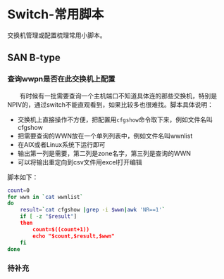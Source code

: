 # Switch-常用脚本
交换机管理或配置梳理常用小脚本。
## SAN B-type
### 查询wwpn是否在此交换机上配置
&#8195;&#8195;有时候有一批需要查询一个主机端口不知道具体连的那些交换机，特别是NPIV的，通过switch不能直观看到，如果比较多也很难找。脚本具体说明：
- 交换机上直接操作不方便，把配置用`cfgshow`命令取下来，例如文件名叫cfgshow
- 把需要查询的WWN放在一个单列列表中，例如文件名叫wwnlist
- 在AIX或者Linux系统下运行即可
- 输出第一列是需要，第二列是zone名字，第三列是查询的WWN
- 可以将输出重定向到csv文件用excel打开编辑

脚本如下：
```sh
count=0
for wwn in `cat wwnlist`
do
    result=`cat cfgshow |grep -i $wwn|awk 'NR==1'`
    if [ -z "$result"]
    then
        count=$((count+1))
        echo "$count,$result,$wwn"
    fi
done
```
### 待补充
